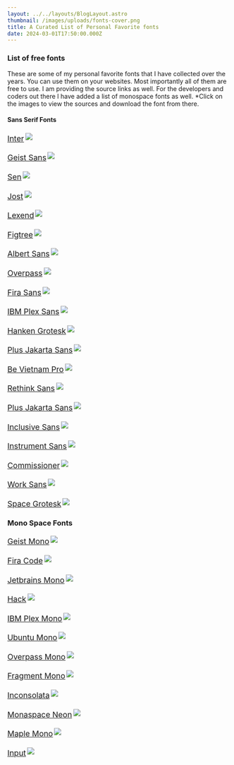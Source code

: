 ```yaml
---
layout: ../../layouts/BlogLayout.astro
thumbnail: /images/uploads/fonts-cover.png
title: A Curated List of Personal Favorite fonts
date: 2024-03-01T17:50:00.000Z
---
```

<style>
.fonts a{font-size:1.1rem;text-align:center}.fonts a img{border:3px solid transparent}.fonts a:hover img{border:3px dashed}html.dark .fonts a:hover img{border:2px dashed;outline:transparent solid 1px}html.dark .fonts a img{border:2px solid transparent;outline:solid 1px}
</style>

### List of free fonts 

<p>
These are some of my personal favorite fonts that I have collected over the years. You can use them on your websites. Most importantly all of them are free to use. I am providing the source links as well. For the developers and coders out there I have added a list of monospace fonts as well. *Click on the images to view the sources and download the font from there.
</p>

#### Sans Serif Fonts

<div class="grid grid-cols-1 sm:grid-cols-2 gap-3 fonts">
    <a href="https://fonts.google.com/specimen/Inter" target="_blank">Inter<img class="preview m-0" src="/images/uploads/Inter.png"></p></a>
    <a href="https://vercel.com/font/sans" target="_blank">Geist Sans<img class="preview m-0" src="/images/uploads/Geist Sans.png"></p></a>
    <a href="https://fonts.google.com/specimen/Sen" target="_blank">Sen<img class="preview m-0" src="/images/uploads/Sen.png"></p></a>
    <a href="https://fonts.google.com/specimen/Jost" target="_blank">Jost<img class="preview m-0" src="/images/uploads/Jost.png"></p></a>
    <a href="https://fonts.google.com/specimen/Inter" target="_blank">Lexend<img class="preview m-0" src="/images/uploads/Lexend.png"></p></a>
    <a href="https://fonts.google.com/specimen/Inter" target="_blank">Figtree<img class="preview m-0" src="/images/uploads/Figtree.png"></p></a>
    <a href="https://fonts.google.com/specimen/Albert Sans" target="_blank">Albert Sans<img class="preview m-0" src="/images/uploads/Albert Sans.png"></p></a>
    <a href="https://fonts.google.com/specimen/Overpass" target="_blank">Overpass<img class="preview m-0" src="/images/uploads/Overpass.png"></p></a>
    <a href="https://fonts.google.com/specimen/Fira Sans" target="_blank">Fira Sans<img class="preview m-0" src="/images/uploads/Fira Sans.png"></p></a>
    <a href="https://fonts.google.com/specimen/IBM Plex Sans" target="_blank">IBM Plex Sans<img class="preview m-0" src="/images/uploads/IBM Plex Sans.png"></p></a>
    <a href="https://fonts.google.com/specimen/Hanken Grotesk" target="_blank">Hanken Grotesk<img class="preview m-0" src="/images/uploads/Hanken Grotesk.png"></p></a>
    <a href="https://fonts.google.com/specimen/Plus Jakarta Sans" target="_blank">Plus Jakarta Sans<img class="preview m-0" src="/images/uploads/Plus Jakarta Sans.png"></p></a>
    <a href="https://fonts.google.com/specimen/Be Vietnam Pro" target="_blank">Be Vietnam Pro<img class="preview m-0" src="/images/uploads/Be Vietnam Pro.png"></p></a>
    <a href="https://fonts.google.com/specimen/Rethink Sans" target="_blank">Rethink Sans<img class="preview m-0" src="/images/uploads/Rethink Sans.png"></p></a>
    <a href="https://fonts.google.com/specimen/Plus Jakarta Sans" target="_blank">Plus Jakarta Sans<img class="preview m-0" src="/images/uploads/Plus Jakarta Sans.png"></p></a>
    <a href="https://fonts.google.com/specimen/Inclusive Sans" target="_blank">Inclusive Sans<img class="preview m-0" src="/images/uploads/Inclusive Sans.png"></p></a>
    <a href="https://fonts.google.com/specimen/Instrument Sans" target="_blank">Instrument Sans<img class="preview m-0" src="/images/uploads/Instrument Sans.png"></p></a>
    <a href="https://fonts.google.com/specimen/Commissioner" target="_blank">Commissioner<img class="preview m-0" src="/images/uploads/Commissioner.png"></p></a>
    <a href="https://fonts.google.com/specimen/Work Sans" target="_blank">Work Sans<img class="preview m-0" src="/images/uploads/Work Sans.png"></p></a>
    <a href="https://fonts.google.com/specimen/Space Grotesk" target="_blank">Space Grotesk<img class="preview m-0" src="/images/uploads/Space Grotesk.png"></p></a>
</div>


### Mono Space Fonts
<div class="grid grid-cols-1 sm:grid-cols-2 gap-3 fonts">
    <a href="https://vercel.com/font/mono" target="_blank">Geist Mono<img class="preview m-0" src="/images/uploads/Geist Mono.png"></p></a>
    <a href="https://fonts.google.com/specimen/Fira Code" target="_blank">Fira Code<img class="preview m-0" src="/images/uploads/Fira Code.png"></p></a>
    <a href="https://fonts.google.com/specimen/Jetbrains Mono" target="_blank">Jetbrains Mono<img class="preview m-0" src="/images/uploads/Jetbrains Mono.png"></p></a>
    <a href="https://github.com/source-foundry/Hack/releases/" target="_blank">Hack<img class="preview m-0" src="/images/uploads/Hack.png"></p></a>
    <a href="https://fonts.google.com/specimen/IBM Plex Mono" target="_blank">IBM Plex Mono<img class="preview m-0" src="/images/uploads/IBM Plex Mono.png"></p></a>
    <a href="https://fonts.google.com/specimen/Ubuntu Mono" target="_blank">Ubuntu Mono<img class="preview m-0" src="/images/uploads/Ubuntu Mono.png"></p></a>
    <a href="https://fonts.google.com/specimen/Overpass Mono" target="_blank">Overpass Mono<img class="preview m-0" src="/images/uploads/Overpass Mono.png"></p></a>
    <a href="https://fonts.google.com/specimen/Fragment Mono" target="_blank">Fragment Mono<img class="preview m-0" src="/images/uploads/Fragment Mono.png"></p></a>
    <a href="https://fonts.google.com/specimen/Inconsolata" target="_blank">Inconsolata<img class="preview m-0" src="/images/uploads/Inconsolata.png"></p></a>
    <a href="https://monaspace.githubnext.com/" target="_blank">Monaspace Neon<img class="preview m-0" src="/images/uploads/Monaspace Neon.png"></p></a>
    <a href="https://github.com/subframe7536/maple-font/releases" target="_blank">Maple Mono<img class="preview m-0" src="/images/uploads/Maple Mono.png"></p></a>
    <a href="https://input.djr.com/download/" target="_blank">Input<img class="preview m-0" src="/images/uploads/Input.png"></p></a>
</div>
